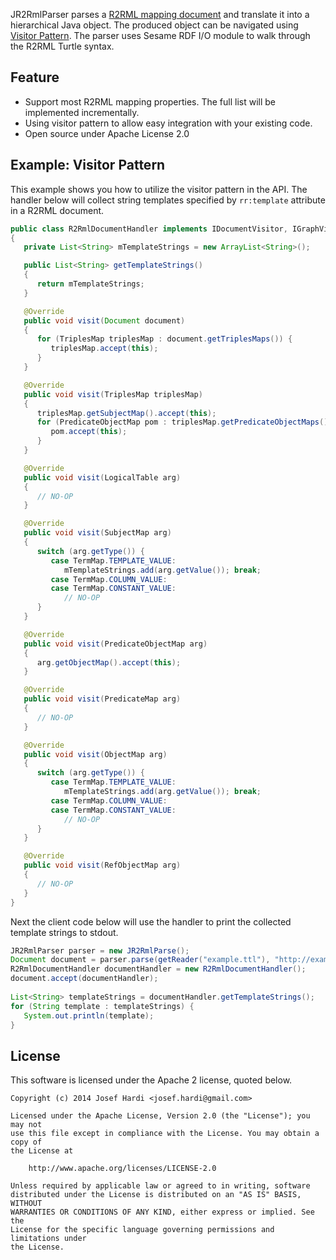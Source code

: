 JR2RmlParser parses a [R2RML mapping document](http://www.w3.org/TR/r2rml/) and translate it into a hierarchical Java object. The produced object can be navigated using [Visitor Pattern](http://en.wikipedia.org/wiki/Visitor_pattern). The parser uses Sesame RDF I/O module to walk through the R2RML Turtle syntax.

Feature
-------
* Support most R2RML mapping properties. The full list will be implemented incrementally.
* Using visitor pattern to allow easy integration with your existing code.
* Open source under Apache License 2.0

Example: Visitor Pattern
------------------------
This example shows you how to utilize the visitor pattern in the API. The handler below will collect string templates specified by `rr:template` attribute in a R2RML document.
```java
public class R2RmlDocumentHandler implements IDocumentVisitor, IGraphVisitor, IMappingVisitor
{
   private List<String> mTemplateStrings = new ArrayList<String>();

   public List<String> getTemplateStrings()
   {
      return mTemplateStrings;
   }

   @Override
   public void visit(Document document)
   {
      for (TriplesMap triplesMap : document.getTriplesMaps()) {
         triplesMap.accept(this);
      }
   }

   @Override
   public void visit(TriplesMap triplesMap)
   {
      triplesMap.getSubjectMap().accept(this);
      for (PredicateObjectMap pom : triplesMap.getPredicateObjectMaps()) {
         pom.accept(this);
      }
   }

   @Override
   public void visit(LogicalTable arg)
   {
      // NO-OP
   }

   @Override
   public void visit(SubjectMap arg)
   {
      switch (arg.getType()) {
         case TermMap.TEMPLATE_VALUE:
            mTemplateStrings.add(arg.getValue()); break;
         case TermMap.COLUMN_VALUE:
         case TermMap.CONSTANT_VALUE:
            // NO-OP
      }
   }

   @Override
   public void visit(PredicateObjectMap arg)
   {
      arg.getObjectMap().accept(this);
   }

   @Override
   public void visit(PredicateMap arg)
   {
      // NO-OP
   }

   @Override
   public void visit(ObjectMap arg)
   {
      switch (arg.getType()) {
         case TermMap.TEMPLATE_VALUE:
            mTemplateStrings.add(arg.getValue()); break;
         case TermMap.COLUMN_VALUE:
         case TermMap.CONSTANT_VALUE:
            // NO-OP
      }
   }

   @Override
   public void visit(RefObjectMap arg)
   {
      // NO-OP
   }
}
```

Next the client code below will use the handler to print the collected template strings to stdout.
```java
JR2RmlParser parser = new JR2RmlParse();   
Document document = parser.parse(getReader("example.ttl"), "http://example.com/ns");
R2RmlDocumentHandler documentHandler = new R2RmlDocumentHandler();
document.accept(documentHandler);
   
List<String> templateStrings = documentHandler.getTemplateStrings();
for (String template : templateStrings) {
   System.out.println(template);
}
```

License
-------
This software is licensed under the Apache 2 license, quoted below.

```
Copyright (c) 2014 Josef Hardi <josef.hardi@gmail.com>

Licensed under the Apache License, Version 2.0 (the "License"); you may not
use this file except in compliance with the License. You may obtain a copy of
the License at

    http://www.apache.org/licenses/LICENSE-2.0

Unless required by applicable law or agreed to in writing, software
distributed under the License is distributed on an "AS IS" BASIS, WITHOUT
WARRANTIES OR CONDITIONS OF ANY KIND, either express or implied. See the
License for the specific language governing permissions and limitations under
the License.
```




